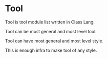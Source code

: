 # Tool

Tool is tool module list written in Class Lang.

Tool can be most general and most level tool.

Tool can have most general and most level style.

This is enough infra to make tool of any style.